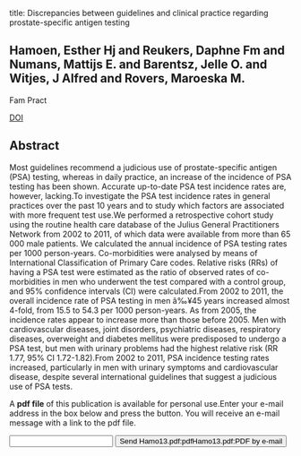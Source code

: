 title: Discrepancies between guidelines and clinical practice regarding prostate-specific antigen testing

## Hamoen, Esther Hj and Reukers, Daphne Fm and Numans, Mattijs E. and Barentsz, Jelle O. and Witjes, J Alfred and Rovers, Maroeska M.
Fam Pract

<a href="https://doi.org/10.1093/fampra/cmt045">DOI</a>

## Abstract
Most guidelines recommend a judicious use of prostate-specific antigen (PSA) testing, whereas in daily practice, an increase of the incidence of PSA testing has been shown. Accurate up-to-date PSA test incidence rates are, however, lacking.To investigate the PSA test incidence rates in general practices over the past 10 years and to study which factors are associated with more frequent test use.We performed a retrospective cohort study using the routine health care database of the Julius General Practitioners Network from 2002 to 2011, of which data were available from more than 65 000 male patients. We calculated the annual incidence of PSA testing rates per 1000 person-years. Co-morbidities were analysed by means of International Classification of Primary Care codes. Relative risks (RRs) of having a PSA test were estimated as the ratio of observed rates of co-morbidities in men who underwent the test compared with a control group, and 95% confidence intervals (CI) were calculated.From 2002 to 2011, the overall incidence rate of PSA testing in men â‰¥45 years increased almost 4-fold, from 15.5 to 54.3 per 1000 person-years. As from 2005, the incidence rates appear to increase more than those before 2005. Men with cardiovascular diseases, joint disorders, psychiatric diseases, respiratory diseases, overweight and diabetes mellitus were predisposed to undergo a PSA test, but men with urinary problems had the highest relative risk (RR 1.77, 95% CI 1.72-1.82).From 2002 to 2011, PSA incidence testing rates increased, particularly in men with urinary symptoms and cardiovascular disease, despite several international guidelines that suggest a judicious use of PSA tests.

A <b>pdf file</b> of this publication is available for personal use.Enter your e-mail address in the box below and press the button. You will receive an e-mail message with a link to the pdf file.
<form action="sender.php">  <input type="text" name="email">  <input type="submit" value="Send Hamo13.pdf:pdfHamo13.pdf:PDF by e-mail"></form>